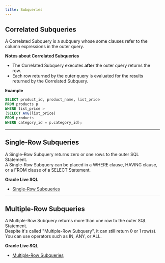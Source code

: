 ```yaml
---
title: Subqueries
---
```


## Correlated Subqueries
A Correlated Subquery is a subquery whose some clauses refer to the column expressions in the outer query.

**Notes about Correlated Subqueries**
- The Correlated Subquery executes **after** the outer query returns the row.
- Each row returned by the outer query is evaluated for the results returned by the Correlated Subquery.

**Example**
```sql
SELECT product_id, product_name, list_price
FROM products p
WHERE list_price >
(SELECT AVG(list_price)
FROM products
WHERE category_id = p.category_id);
```

---

## Single-Row Subqueries
A Single-Row Subquery returns zero or one rows to the outer SQL Statement.\
A Single-Row Subquery can be placed in a WHERE clause, HAVING clause, or a FROM clause of a SELECT Statement.

**Oracle Live SQL**
- [Single-Row Subqueries](https://livesql.oracle.com/apex/livesql/s/pb4jwoij2ybxb0yw6aubabdm0)

---

## Multiple-Row Subqueries
A Multiple-Row Subquery returns more than one row to the outer SQL Statement.\
Despite it's called "Multiple-Row Subquery", it can still return 0 or 1 row(s).\
You can use operators such as IN, ANY, or ALL.

**Oracle Live SQL**
- [Multiple-Row Subqueries](https://livesql.oracle.com/apex/livesql/s/pb4lqu6aifvzjlft3ffaz2u7u)
